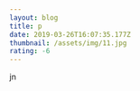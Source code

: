 ```yaml
---
layout: blog
title: p
date: 2019-03-26T16:07:35.177Z
thumbnail: /assets/img/11.jpg
rating: -6
---
```

jn
